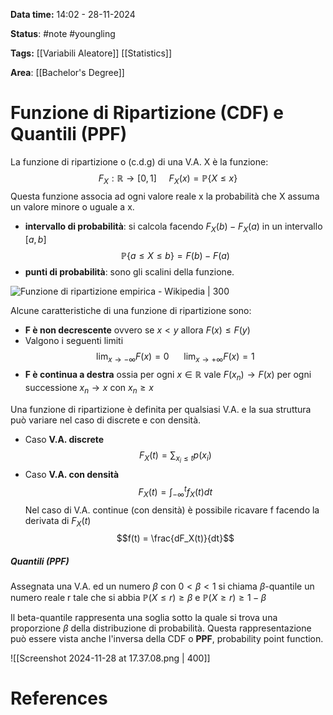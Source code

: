 **Data time:** 14:02 - 28-11-2024

**Status**: #note #youngling 

**Tags:** [[Variabili Aleatore]] [[Statistics]]

**Area**: [[Bachelor's Degree]]
# Funzione di Ripartizione (CDF) e Quantili (PPF)

La funzione di ripartizione o (c.d.g) di una V.A. X è la funzione:
$$F_X: \mathbb{R} \to [0,1] \:\:\:\:\:F_X(x) = \mathbb{P}\{X \leq x\}$$
Questa funzione associa ad ogni valore reale x la probabilità che X assuma un valore minore o uguale a x.
- **intervallo di probabilità**: si calcola facendo $F_X(b) - F_X(a)$ in un intervallo $[a,b]$ 
$$\mathbb{P}\{a \leq X \leq b\} = F(b) - F(a)$$
- **punti di probabilità**: sono gli scalini della funzione.

![Funzione di ripartizione empirica - Wikipedia | 300](https://upload.wikimedia.org/wikipedia/commons/thumb/5/59/Empirical_distribution_function.png/800px-Empirical_distribution_function.png)

Alcune caratteristiche di una funzione di ripartizione sono:
- **F è non decrescente** ovvero se $x < y$ allora $F(x) \leq F(y)$
- Valgono i seguenti limiti
$$\lim_{x\to -\infty}F(x) = 0 \:\:\:\:\:\: \lim_{x \to + \infty} F(x) = 1$$
- **F è continua a destra** ossia per ogni $x \in \mathbb{R}$ vale $F(x_n) \to F(x)$ per ogni successione $x_n \to x$ con $x_n \geq x$ 

Una funzione di ripartizione è definita per qualsiasi V.A. e la sua struttura può variare nel caso di discrete e con densità. 
- Caso **V.A. discrete**
$$F_X(t) = \sum_{x_i \leq t} p(x_i)$$
- Caso **V.A. con densità**
$$F_X(t) = \int_{-\infty}^t f_X(t) dt$$
Nel caso di V.A. continue (con densità) è possibile ricavare f facendo la derivata di $F_X(t)$ 
$$f(t) = \frac{dF_X(t)}{dt}$$

##### Quantili (PPF)
Assegnata una V.A. ed un numero $\beta$ con $0 < \beta < 1$ si chiama $\beta$-quantile un numero reale r tale che si abbia $\mathbb{P}(X \leq r) \geq \beta$ e $\mathbb{P}(X \geq r) \geq 1 - \beta$ 

Il beta-quantile rappresenta una soglia sotto la quale si trova una proporzione $\beta$ della distribuzione di probabilità. Questa rappresentazione può essere vista anche l'inversa della CDF o **PPF**, probability point function.

![[Screenshot 2024-11-28 at 17.37.08.png | 400]]
# References